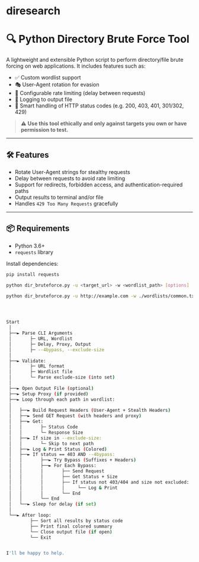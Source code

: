# diresearch

# 🔍 Python Directory Brute Force Tool

A lightweight and extensible Python script to perform directory/file brute forcing on web applications. It includes features such as:

- ✅ Custom wordlist support  
- 🎭 User-Agent rotation for evasion  
- 🐢 Configurable rate limiting (delay between requests)  
- 📄 Logging to output file  
- 🔐 Smart handling of HTTP status codes (e.g. 200, 403, 401, 301/302, 429)

> ⚠️ **Use this tool ethically and only against targets you own or have permission to test.**

---

## 🛠 Features

- Rotate User-Agent strings for stealthy requests
- Delay between requests to avoid rate limiting
- Support for redirects, forbidden access, and authentication-required paths
- Output results to terminal and/or file
- Handles `429 Too Many Requests` gracefully

---

## 📦 Requirements

- Python 3.6+
- `requests` library

Install dependencies:

```bash
pip install requests

python dir_bruteforce.py -u <target_url> -w <wordlist_path> [options]

python dir_bruteforce.py -u http://example.com -w ./wordlists/common.txt -d 1.5 -o results.txt




Start
 │
 ├──► Parse CLI Arguments
 │       ├─ URL, Wordlist
 │       ├─ Delay, Proxy, Output
 │       ├─ --4bypass, --exclude-size
 │
 ├──► Validate:
 │       ├─ URL format
 │       ├─ Wordlist file
 │       └─ Parse exclude-size (into set)
 │
 ├──► Open Output File (optional)
 ├──► Setup Proxy (if provided)
 ├──► Loop through each path in wordlist:
 │
 │   ├──► Build Request Headers (User-Agent + Stealth Headers)
 │   ├──► Send GET Request (with headers and proxy)
 │   ├──► Get:
 │   │       ├─ Status Code
 │   │       └─ Response Size
 │   ├──► If size in --exclude-size:
 │   │       └─ Skip to next path
 │   ├──► Log & Print Status (Colored)
 │   ├──► If status == 403 AND --4bypass:
 │   │       ├──► Try Bypass (Suffixes + Headers)
 │   │       ├──► For Each Bypass:
 │   │       │       ├── Send Request
 │   │       │       ├── Get Status + Size
 │   │       │       ├── If status not 403/404 and size not excluded:
 │   │       │       │     └── Log & Print
 │   │       │       └── End
 │   │       └── End
 │   └──► Sleep for delay (if set)
 │
 └──► After loop:
         ├── Sort all results by status code
         ├── Print final colored summary
         └── Close output file (if open)
         └── Exit


I'll be happy to help.
